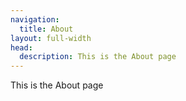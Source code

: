 ```yaml
---
navigation:
  title: About
layout: full-width
head:
  description: This is the About page
---
```


This is the About page

